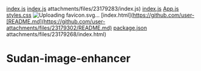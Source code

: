 [index.js](https://github.com/user-attachments/files/23179389/index.js)
[index.js](https://github.com/user-attachments/files/23179291/index.js)
attachments/files/23179283/index.js)
[index.js](https://github.com/user-attachments/files/23179280/index.js)
[App.js](https://github.com/user-attachments/files/23179277/App.js)
[styles.css](https://github.com/user-attachments/files/23179275/styles.css)
![Uploading favicon.svg…]()
[index.html](https://github.com/user-[README.md](https://github.com/user-attachments/files/23179302/README.md)
[package.json](https://github.com/user-attachments/files/23179294/package.json)
attachments/files/23179268/index.html)
# Sudan-image-enhancer
